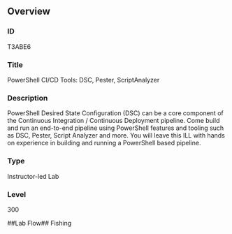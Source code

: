 
## Overview ##
### ID ###
T3ABE6
### Title ###
PowerShell CI/CD Tools: DSC, Pester, ScriptAnalyzer	
### Description ###
PowerShell Desired State Configuration (DSC) can be a core component of the Continuous Integration / Continuous Deployment pipeline. Come build and run an end-to-end pipeline using PowerShell features and tooling such as DSC, Pester, Script Analyzer and more. You will leave this ILL with hands on experience in building and running a PowerShell based pipeline.	
### Type ###
Instructor-led Lab	
### Level ### 
300


##Lab Flow##
Fishing

